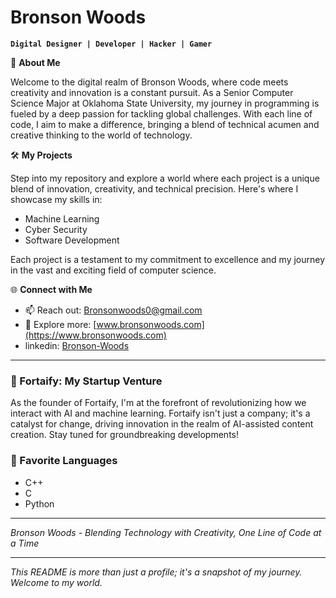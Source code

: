 # Bronson Woods

**`Digital Designer | Developer | Hacker | Gamer`**

🌟 **About Me**

Welcome to the digital realm of Bronson Woods, where code meets creativity and innovation is a constant pursuit. As a Senior Computer Science Major at Oklahoma State University, my journey in programming is fueled by a deep passion for tackling global challenges. With each line of code, I aim to make a difference, bringing a blend of technical acumen and creative thinking to the world of technology.

🛠 **My Projects**

Step into my repository and explore a world where each project is a unique blend of innovation, creativity, and technical precision. Here's where I showcase my skills in:

- Machine Learning
- Cyber Security
- Software Development

Each project is a testament to my commitment to excellence and my journey in the vast and exciting field of computer science.

🌐 **Connect with Me**

- 📫 Reach out: [Bronsonwoods0@gmail.com](mailto:Bronsonwoods0@gmail.com)
- 💼 Explore more: [www.bronsonwoods.com](https://www.bronsonwoods.com)
- linkedin: [Bronson-Woods](https://www.linkedin.com/in/bronson-woods-18977b209/)

---

### 🚀 Fortaify: My Startup Venture

As the founder of Fortaify, I'm at the forefront of revolutionizing how we interact with AI and machine learning. Fortaify isn't just a company; it's a catalyst for change, driving innovation in the realm of AI-assisted content creation. Stay tuned for groundbreaking developments!

### 🧰 Favorite Languages

- C++
- C
- Python

---

*Bronson Woods - Blending Technology with Creativity, One Line of Code at a Time*

---

*This README is more than just a profile; it's a snapshot of my journey. Welcome to my world.*

